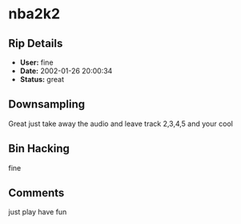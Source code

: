# nba2k2

## Rip Details

- **User:** fine
- **Date:** 2002-01-26 20:00:34
- **Status:** great

## Downsampling

Great just take away the audio and leave track 2,3,4,5 and your cool

## Bin Hacking

fine

## Comments

just play have fun

